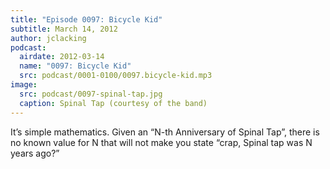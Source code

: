 ```yaml
---
title: "Episode 0097: Bicycle Kid"
subtitle: March 14, 2012
author: jclacking
podcast:
  airdate: 2012-03-14
  name: "0097: Bicycle Kid"
  src: podcast/0001-0100/0097.bicycle-kid.mp3
image:
  src: podcast/0097-spinal-tap.jpg
  caption: Spinal Tap (courtesy of the band)
---
```

It’s simple mathematics. Given an “N-th Anniversary of Spinal Tap”, there is no known value for N that will not make you state “crap, Spinal tap was N years ago?”
